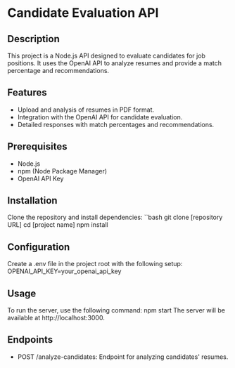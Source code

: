 # Candidate Evaluation API

## Description

This project is a Node.js API designed to evaluate candidates for job positions. It uses the OpenAI API to analyze resumes and provide a match percentage and recommendations.

## Features

- Upload and analysis of resumes in PDF format.
- Integration with the OpenAI API for candidate evaluation.
- Detailed responses with match percentages and recommendations.

## Prerequisites

- Node.js
- npm (Node Package Manager)
- OpenAI API Key

## Installation

Clone the repository and install dependencies:
``bash
git clone [repository URL]
cd [project name]
npm install

## Configuration

Create a .env file in the project root with the following setup:
OPENAI_API_KEY=your_openai_api_key

## Usage

To run the server, use the following command:
npm start
The server will be available at http://localhost:3000.

## Endpoints

- POST /analyze-candidates: Endpoint for analyzing candidates' resumes.
